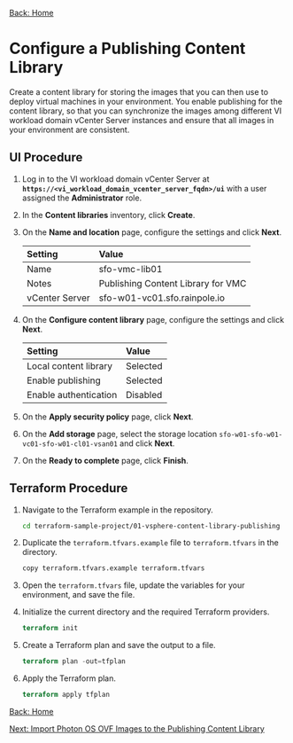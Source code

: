 [Back: Home](README.md)

# Configure a Publishing Content Library

Create a content library for storing the images that you can then use to deploy virtual machines in your environment. You enable publishing for the content library, so that you can synchronize the images among different VI workload domain vCenter Server instances and ensure that all images in your environment are consistent.

## UI Procedure

1. Log in to the VI workload domain vCenter Server at **`https://<vi_workload_domain_vcenter_server_fqdn>/ui`** with a user assigned the **Administrator** role.

2. In the **Content libraries** inventory, click **Create**.

3. On the **Name and location** page, configure the settings and click **Next**.

   | **Setting**     | **Value**                          |
   | :-              | :-                                 |
   | Name            | sfo-vmc-lib01                      |
   | Notes           | Publishing Content Library for VMC |
   | vCenter Server  | sfo-w01-vc01.sfo.rainpole.io       |

4. On the **Configure content library** page, configure the settings and click **Next**.

   | **Setting**            | **Value**   |
   | :-                     | :-          |
   | Local content library  | Selected    |
   | Enable publishing      | Selected    |
   | Enable authentication  | Disabled    |

5. On the **Apply security policy** page, click **Next**.

6. On the **Add storage** page, select the storage location `sfo-w01-sfo-w01-vc01-sfo-w01-cl01-vsan01` and click **Next**.

7. On the **Ready to complete** page, click **Finish**.

## Terraform Procedure

1. Navigate to the Terraform example in the repository.

   ```bash
   cd terraform-sample-project/01-vsphere-content-library-publishing
   ```

2. Duplicate the `terraform.tfvars.example` file to `terraform.tfvars` in the directory.

   ```bash
   copy terraform.tfvars.example terraform.tfvars
   ```

3. Open the `terraform.tfvars` file, update the variables for your environment, and save the file.

4. Initialize the current directory and the required Terraform providers.

   ```terraform
   terraform init
   ```

5. Create a Terraform plan and save the output to a file.

   ```terraform
   terraform plan -out=tfplan
   ```

6. Apply the Terraform plan.

   ```terraform
   terraform apply tfplan
   ```

[Back: Home](README.md)

[Next: Import Photon OS OVF Images to the Publishing Content Library](2-import-photon-template.md)